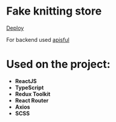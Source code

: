 # Fake knitting store

[Deploy](https://liirus91-knitting.netlify.app/)

For backend used [apisful](https://www.apisful.com/)

# Used on the project:

- **ReactJS**
- **TypeScript**
- **Redux Toolkit**
- **React Router**
- **Axios**
- **SCSS**
